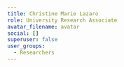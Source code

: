 ```yaml
---
title: Christine Marie Lazaro
role: University Research Associate
avatar_filename: avatar
social: []
superuser: false
user_groups:
  - Researchers
---
```

